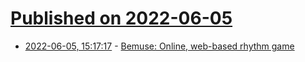 # [Published on 2022-06-05](index.md)

* [2022-06-05, 15:17:17](https://news.ycombinator.com/item?id=31631737) - [Bemuse: Online, web-based rhythm game](https://bemuse.ninja)
